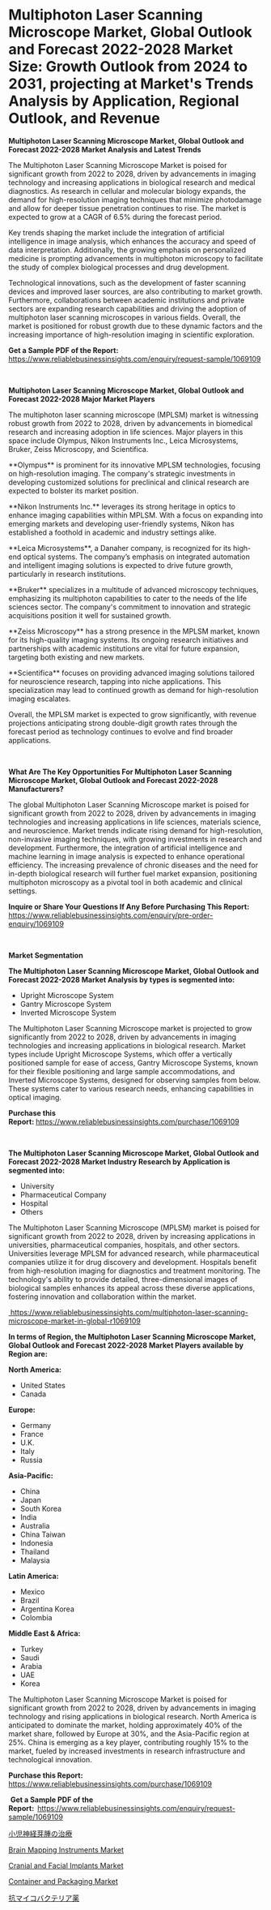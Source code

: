 <p><h1>Multiphoton Laser Scanning Microscope Market, Global Outlook and Forecast 2022-2028 Market Size: Growth Outlook from 2024 to 2031, projecting at Market's Trends Analysis by Application, Regional Outlook, and Revenue</h1></p><p><strong>Multiphoton Laser Scanning Microscope Market, Global Outlook and Forecast 2022-2028 Market Analysis and Latest Trends</strong></p>
<p><p>The Multiphoton Laser Scanning Microscope Market is poised for significant growth from 2022 to 2028, driven by advancements in imaging technology and increasing applications in biological research and medical diagnostics. As research in cellular and molecular biology expands, the demand for high-resolution imaging techniques that minimize photodamage and allow for deeper tissue penetration continues to rise. The market is expected to grow at a CAGR of 6.5% during the forecast period. </p><p>Key trends shaping the market include the integration of artificial intelligence in image analysis, which enhances the accuracy and speed of data interpretation. Additionally, the growing emphasis on personalized medicine is prompting advancements in multiphoton microscopy to facilitate the study of complex biological processes and drug development. </p><p>Technological innovations, such as the development of faster scanning devices and improved laser sources, are also contributing to market growth. Furthermore, collaborations between academic institutions and private sectors are expanding research capabilities and driving the adoption of multiphoton laser scanning microscopes in various fields. Overall, the market is positioned for robust growth due to these dynamic factors and the increasing importance of high-resolution imaging in scientific exploration.</p></p>
<p><strong>Get a Sample PDF of the Report:&nbsp;</strong> <a href="https://www.reliablebusinessinsights.com/enquiry/request-sample/1069109">https://www.reliablebusinessinsights.com/enquiry/request-sample/1069109</a></p>
<p>&nbsp;</p>
<p><strong>Multiphoton Laser Scanning Microscope Market, Global Outlook and Forecast 2022-2028 Major Market Players</strong></p>
<p><p>The multiphoton laser scanning microscope (MPLSM) market is witnessing robust growth from 2022 to 2028, driven by advancements in biomedical research and increasing adoption in life sciences. Major players in this space include Olympus, Nikon Instruments Inc., Leica Microsystems, Bruker, Zeiss Microscopy, and Scientifica.</p><p>**Olympus** is prominent for its innovative MPLSM technologies, focusing on high-resolution imaging. The company's strategic investments in developing customized solutions for preclinical and clinical research are expected to bolster its market position.</p><p>**Nikon Instruments Inc.** leverages its strong heritage in optics to enhance imaging capabilities within MPLSM. With a focus on expanding into emerging markets and developing user-friendly systems, Nikon has established a foothold in academic and industry settings alike.</p><p>**Leica Microsystems**, a Danaher company, is recognized for its high-end optical systems. The company’s emphasis on integrated automation and intelligent imaging solutions is expected to drive future growth, particularly in research institutions.</p><p>**Bruker** specializes in a multitude of advanced microscopy techniques, emphasizing its multiphoton capabilities to cater to the needs of the life sciences sector. The company's commitment to innovation and strategic acquisitions position it well for sustained growth.</p><p>**Zeiss Microscopy** has a strong presence in the MPLSM market, known for its high-quality imaging systems. Its ongoing research initiatives and partnerships with academic institutions are vital for future expansion, targeting both existing and new markets.</p><p>**Scientifica** focuses on providing advanced imaging solutions tailored for neuroscience research, tapping into niche applications. This specialization may lead to continued growth as demand for high-resolution imaging escalates.</p><p>Overall, the MPLSM market is expected to grow significantly, with revenue projections anticipating strong double-digit growth rates through the forecast period as technology continues to evolve and find broader applications.</p></p>
<p>&nbsp;</p>
<p><strong>What Are The Key Opportunities For Multiphoton Laser Scanning Microscope Market, Global Outlook and Forecast 2022-2028 Manufacturers?</strong></p>
<p><p>The global Multiphoton Laser Scanning Microscope market is poised for significant growth from 2022 to 2028, driven by advancements in imaging technologies and increasing applications in life sciences, materials science, and neuroscience. Market trends indicate rising demand for high-resolution, non-invasive imaging techniques, with growing investments in research and development. Furthermore, the integration of artificial intelligence and machine learning in image analysis is expected to enhance operational efficiency. The increasing prevalence of chronic diseases and the need for in-depth biological research will further fuel market expansion, positioning multiphoton microscopy as a pivotal tool in both academic and clinical settings.</p></p>
<p><strong>Inquire or Share Your Questions If Any Before Purchasing This Report:</strong> <a href="https://www.reliablebusinessinsights.com/enquiry/pre-order-enquiry/1069109">https://www.reliablebusinessinsights.com/enquiry/pre-order-enquiry/1069109</a></p>
<p>&nbsp;</p>
<p><strong>Market Segmentation</strong></p>
<p><strong>The Multiphoton Laser Scanning Microscope Market, Global Outlook and Forecast 2022-2028 Market Analysis by types is segmented into:</strong></p>
<p><ul><li>Upright Microscope System</li><li>Gantry Microscope System</li><li>Inverted Microscope System</li></ul></p>
<p><p>The Multiphoton Laser Scanning Microscope market is projected to grow significantly from 2022 to 2028, driven by advancements in imaging technologies and increasing applications in biological research. Market types include Upright Microscope Systems, which offer a vertically positioned sample for ease of access, Gantry Microscope Systems, known for their flexible positioning and large sample accommodations, and Inverted Microscope Systems, designed for observing samples from below. These systems cater to various research needs, enhancing capabilities in optical imaging.</p></p>
<p><strong>Purchase this Report:&nbsp;</strong><a href="https://www.reliablebusinessinsights.com/purchase/1069109">https://www.reliablebusinessinsights.com/purchase/1069109</a></p>
<p>&nbsp;</p>
<p><strong>The Multiphoton Laser Scanning Microscope Market, Global Outlook and Forecast 2022-2028 Market Industry Research by Application is segmented into:</strong></p>
<p><ul><li>University</li><li>Pharmaceutical Company</li><li>Hospital</li><li>Others</li></ul></p>
<p><p>The Multiphoton Laser Scanning Microscope (MPLSM) market is poised for significant growth from 2022 to 2028, driven by increasing applications in universities, pharmaceutical companies, hospitals, and other sectors. Universities leverage MPLSM for advanced research, while pharmaceutical companies utilize it for drug discovery and development. Hospitals benefit from high-resolution imaging for diagnostics and treatment monitoring. The technology's ability to provide detailed, three-dimensional images of biological samples enhances its appeal across these diverse applications, fostering innovation and collaboration within the market.</p></p>
<p><a href="https://www.reliablebusinessinsights.com/multiphoton-laser-scanning-microscope-market-in-global-r1069109">&nbsp;https://www.reliablebusinessinsights.com/multiphoton-laser-scanning-microscope-market-in-global-r1069109</a></p>
<p><strong>In terms of Region, the Multiphoton Laser Scanning Microscope Market, Global Outlook and Forecast 2022-2028 Market Players available by Region are:</strong></p>
<p>
    <p> <strong> North America: </strong>
        <ul>
            <li>United States</li>
            <li>Canada</li>
        </ul>
        </p> 
    <p> <strong> Europe: </strong>
        <ul>
            <li>Germany</li>
            <li>France</li>
            <li>U.K.</li>
            <li>Italy</li>
            <li>Russia</li>
        </ul>
        </p> 
    <p> <strong> Asia-Pacific: </strong>
        <ul>
            <li>China</li>
            <li>Japan</li>
            <li>South Korea</li>
            <li>India</li>
            <li>Australia</li>
            <li>China Taiwan</li>
            <li>Indonesia</li>
            <li>Thailand</li>
            <li>Malaysia</li>
        </ul>
        </p> 
    <p> <strong> Latin America: </strong>
        <ul>
            <li>Mexico</li>
            <li>Brazil</li>
            <li>Argentina Korea</li>
            <li>Colombia</li>
        </ul>
        </p> 
    <p> <strong> Middle East & Africa: </strong>
        <ul>
            <li>Turkey</li>
            <li>Saudi</li>
            <li>Arabia</li>
            <li>UAE</li>
            <li>Korea</li>
        </ul>
    </p>
    </p>
<p><p>The Multiphoton Laser Scanning Microscope Market is poised for significant growth from 2022 to 2028, driven by advancements in imaging technology and rising applications in biological research. North America is anticipated to dominate the market, holding approximately 40% of the market share, followed by Europe at 30%, and the Asia-Pacific region at 25%. China is emerging as a key player, contributing roughly 15% to the market, fueled by increased investments in research infrastructure and technological innovation.</p></p>
<p><strong>Purchase this Report: </strong><a href="https://www.reliablebusinessinsights.com/purchase/1069109">https://www.reliablebusinessinsights.com/purchase/1069109</a></p>
<p>&nbsp;<strong>Get a Sample PDF of the Report:&nbsp;&nbsp;</strong><a href="https://www.reliablebusinessinsights.com/enquiry/request-sample/1069109">https://www.reliablebusinessinsights.com/enquiry/request-sample/1069109</a></p>
<p><strong></strong></p>
<p><p><a href="https://medium.com/@mandysw5k1a/%E5%B0%8F%E5%85%90%E7%A5%9E%E7%B5%8C%E8%8A%BD%E8%85%AB%E6%B2%BB%E7%99%82%E5%B8%82%E5%A0%B4%E3%81%AE%E3%83%8A%E3%83%93%E3%82%B2%E3%83%BC%E3%82%B7%E3%83%A7%E3%83%B3-2024%E5%B9%B4%E3%81%8B%E3%82%892031%E5%B9%B4%E3%81%BE%E3%81%A7%E3%81%AE%E5%B0%82%E9%96%80%E5%AE%B6%E5%88%86%E6%9E%90%E3%81%A8%E5%B8%82%E5%A0%B4%E4%BA%88%E6%B8%AC-26c345841b80">小児神経芽腫の治療</a></p><p><a href="https://issuu.com/reportprime-2/docs/brain-mapping-instruments-market-si_085f61ec0d7455">Brain Mapping Instruments Market</a></p><p><a href="https://www.linkedin.com/pulse/global-cranial-facial-implants-market-opportunities-challenges2024-hounf?trackingId=3mqqbA592rZ5bjV3uyg2TQ%3D%3D">Cranial and Facial Implants Market</a></p><p><a href="https://www.linkedin.com/pulse/global-container-packaging-market-sector-types-applications-ervrf?trackingId=yeV4rTNcI%2BrkgRHtg8%2BUjg%3D%3D">Container and Packaging Market</a></p><p><a href="https://medium.com/@mandysw5k1a/%E6%8A%97%E7%B5%90%E6%A0%B8%E8%96%AC%E5%B8%82%E5%A0%B4%E4%BA%88%E6%B8%AC-%E5%B8%82%E5%A0%B4%E5%8B%95%E5%90%91%E3%81%8A%E3%82%88%E3%81%B3%E5%BD%B1%E9%9F%BF%E5%88%86%E6%9E%90-2024%E5%B9%B4-2031%E5%B9%B4-1f2cc07c18ad">抗マイコバクテリア薬</a></p></p>